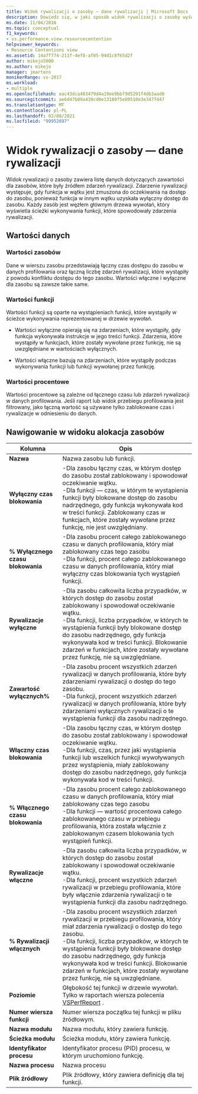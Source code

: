 ```yaml
---
title: Widok rywalizacji o zasoby — dane rywalizacji | Microsoft Docs
description: Dowiedz się, w jaki sposób widok rywalizacji o zasoby wyświetla listę zawartości dla zasobów, które były źródłem zdarzeń rywalizacji.
ms.date: 11/04/2016
ms.topic: conceptual
f1_keywords:
- vs.performance.view.resourcecontention
helpviewer_keywords:
- Resource Contentions view
ms.assetid: 14a7f774-211f-4ef8-af05-94d1c8f65d2f
author: mikejo5000
ms.author: mikejo
manager: jmartens
monikerRange: vs-2017
ms.workload:
- multiple
ms.openlocfilehash: eac43dca403479d4a19ee9bbf9d5291f4db3aad0
ms.sourcegitcommit: ae6d47b09a439cd0e13180f5e89510e3e347fd47
ms.translationtype: MT
ms.contentlocale: pl-PL
ms.lasthandoff: 02/08/2021
ms.locfileid: "99952697"
---
```

# <a name="resource-contentions-view---contention-data"></a>Widok rywalizacji o zasoby — dane rywalizacji
Widok rywalizacji o zasoby zawiera listę danych dotyczących zawartości dla zasobów, które były źródłem zdarzeń rywalizacji. Zdarzenie rywalizacji występuje, gdy funkcja w wątku jest zmuszona do oczekiwania na dostęp do zasobu, ponieważ funkcja w innym wątku uzyskała wyłączny dostęp do zasobu. Każdy zasób jest węzłem głównym drzewa wywołań, który wyświetla ścieżki wykonywania funkcji, które spowodowały zdarzenia rywalizacji.

## <a name="data-values"></a>Wartości danych

### <a name="resource-values"></a>Wartości zasobów
 Dane w wierszu zasobu przedstawiają łączny czas dostępu do zasobu w danych profilowania oraz łączną liczbę zdarzeń rywalizacji, które wystąpiły z powodu konfliktu dostępu do tego zasobu. Wartości włączne i wyłączne dla zasobu są zawsze takie same.

### <a name="function-values"></a>Wartości funkcji
 Wartości funkcji są oparte na wystąpieniach funkcji, które wystąpiły w ścieżce wykonywania reprezentowanej w drzewie wywołań.

- Wartości wyłączne opierają się na zdarzeniach, które wystąpiły, gdy funkcja wykonywała instrukcje w jego treści funkcji. Zdarzenia, które wystąpiły w funkcjach, które zostały wywołane przez funkcję, nie są uwzględniane w wartościach wyłącznych.

- Wartości włączne bazują na zdarzeniach, które wystąpiły podczas wykonywania funkcji lub funkcji wywołanej przez funkcję.

### <a name="percentage-values"></a>Wartości procentowe
 Wartości procentowe są zależne od łącznego czasu lub zdarzeń rywalizacji w danych profilowania. Jeśli raport lub widok przebiegu profilowania jest filtrowany, jako łączną wartość są używane tylko zablokowane czas i rywalizacje w odniesieniu do danych.

## <a name="navigating-the-resource-allocation-view"></a>Nawigowanie w widoku alokacja zasobów

|Kolumna|Opis|
|------------|-----------------|
|**Nazwa**|Nazwa zasobu lub funkcji.|
|**Wyłączny czas blokowania**|-Dla zasobu łączny czas, w którym dostęp do zasobu został zablokowany i spowodował oczekiwanie wątku.<br />-Dla funkcji — czas, w którym te wystąpienia funkcji były blokowane dostęp do zasobu nadrzędnego, gdy funkcja wykonywała kod w treści funkcji. Zablokowany czas w funkcjach, które zostały wywołane przez funkcję, nie jest uwzględniany.|
|**% Wyłącznego czasu blokowania**|-Dla zasobu procent całego zablokowanego czasu w danych profilowania, który miał zablokowany czas tego zasobu<br />-Dla funkcji, procent całego zablokowanego czasu w danych profilowania, który miał wyłączny czas blokowania tych wystąpień funkcji.|
|**Rywalizacje wyłączne**|-Dla zasobu całkowita liczba przypadków, w których dostęp do zasobu został zablokowany i spowodował oczekiwanie wątku.<br />-Dla funkcji, liczba przypadków, w których te wystąpienia funkcji były blokowane dostęp do zasobu nadrzędnego, gdy funkcja wykonywała kod w treści funkcji. Blokowanie zdarzeń w funkcjach, które zostały wywołane przez funkcję, nie są uwzględniane.|
|**Zawartość wyłącznych%**|-Dla zasobu procent wszystkich zdarzeń rywalizacji w danych profilowania, które były zdarzeniami rywalizacji o dostęp do tego zasobu.<br />-Dla funkcji, procent wszystkich zdarzeń rywalizacji w danych profilowania, które były zdarzeniami wyłącznych rywalizacji o te wystąpienia funkcji dla zasobu nadrzędnego.|
|**Włączny czas blokowania**|-Dla zasobu łączny czas, w którym dostęp do zasobu został zablokowany i spowodował oczekiwanie wątku.<br />-Dla funkcji, czas, przez jaki wystąpienia funkcji lub wszelkich funkcji wywoływanych przez wystąpienia, miały zablokowany dostęp do zasobu nadrzędnego, gdy funkcja wykonywała kod w treści funkcji.|
|**% Włącznego czasu blokowania**|-Dla zasobu procent całego zablokowanego czasu w danych profilowania, który miał zablokowany czas tego zasobu<br />-Dla funkcji — wartość procentowa całego zablokowanego czasu w przebiegu profilowania, która została włącznie z zablokowanym czasem blokowania tych wystąpień funkcji.|
|**Rywalizacje włączne**|-Dla zasobu całkowita liczba przypadków, w których dostęp do zasobu został zablokowany i spowodował oczekiwanie wątku.<br />-Dla funkcji, procent wszystkich zdarzeń rywalizacji w przebiegu profilowania, które były włącznie zdarzenia rywalizacji o te wystąpienia funkcji dla zasobu nadrzędnego.|
|**% Rywalizacji włącznych**|-Dla zasobu procent wszystkich zdarzeń rywalizacji w przebiegu profilowania, który miał zdarzenia rywalizacji o dostęp do tego zasobu.<br />-Dla funkcji, liczba przypadków, w których te wystąpienia funkcji były blokowane dostęp do zasobu nadrzędnego, gdy funkcja wykonywała kod w treści funkcji. Blokowanie zdarzeń w funkcjach, które zostały wywołane przez funkcję, nie są uwzględniane.|
|**Poziomie**|Głębokość tej funkcji w drzewie wywołań. Tylko w raportach wiersza polecenia [VSPerfReport](../profiling/vsperfreport.md) .|
|**Numer wiersza funkcji**|Numer wiersza początku tej funkcji w pliku źródłowym.|
|**Nazwa modułu**|Nazwa modułu, który zawiera funkcję.|
|**Ścieżka modułu**|Ścieżka modułu, który zawiera funkcję.|
|**Identyfikator procesu**|Identyfikator procesu (PID) procesu, w którym uruchomiono funkcję.|
|**Nazwa procesu**|Nazwa procesu|
|**Plik źródłowy**|Plik źródłowy, który zawiera definicję dla tej funkcji.|
